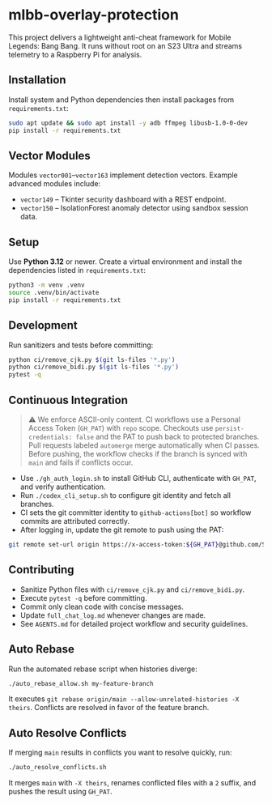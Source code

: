 # mlbb-overlay-protection

This project delivers a lightweight anti-cheat framework for Mobile Legends: Bang Bang. It runs without root on an S23 Ultra and streams telemetry to a Raspberry Pi for analysis.

## Installation
Install system and Python dependencies then install packages from `requirements.txt`:

```bash
sudo apt update && sudo apt install -y adb ffmpeg libusb-1.0-0-dev
pip install -r requirements.txt
```

## Vector Modules
Modules `vector001`–`vector163` implement detection vectors. Example advanced modules include:

- `vector149` – Tkinter security dashboard with a REST endpoint.
- `vector150` – IsolationForest anomaly detector using sandbox session data.

## Setup
Use **Python 3.12** or newer. Create a virtual environment and install the dependencies listed in `requirements.txt`:

```bash
python3 -m venv .venv
source .venv/bin/activate
pip install -r requirements.txt
```

## Development
Run sanitizers and tests before committing:

```bash
python ci/remove_cjk.py $(git ls-files '*.py')
python ci/remove_bidi.py $(git ls-files '*.py')
pytest -q
```

## Continuous Integration
> ⚠ We enforce ASCII-only content. CI workflows use a Personal Access Token (`GH_PAT`) with `repo` scope. Checkouts use `persist-credentials: false` and the PAT to push back to protected branches. Pull requests labeled `automerge` merge automatically when CI passes. Before pushing, the workflow checks if the branch is synced with `main` and fails if conflicts occur.

- Use `./gh_auth_login.sh` to install GitHub CLI, authenticate with `GH_PAT`, and verify authentication.
- Run `./codex_cli_setup.sh` to configure git identity and fetch all branches.
- CI sets the git committer identity to `github-actions[bot]` so workflow commits are attributed correctly.
- After logging in, update the git remote to push using the PAT:

```bash
git remote set-url origin https://x-access-token:${GH_PAT}@github.com/Streep69/mlbb-overlay-protection.git
```

## Contributing
* Sanitize Python files with `ci/remove_cjk.py` and `ci/remove_bidi.py`.
* Execute `pytest -q` before committing.
* Commit only clean code with concise messages.
* Update `full_chat_log.md` whenever changes are made.
* See `AGENTS.md` for detailed project workflow and security guidelines.

## Auto Rebase
Run the automated rebase script when histories diverge:

```bash
./auto_rebase_allow.sh my-feature-branch
```

It executes `git rebase origin/main --allow-unrelated-histories -X theirs`. Conflicts are resolved in favor of the feature branch.

## Auto Resolve Conflicts
If merging `main` results in conflicts you want to resolve quickly, run:

```bash
./auto_resolve_conflicts.sh
```

It merges `main` with `-X theirs`, renames conflicted files with a `2` suffix, and pushes the result using `GH_PAT`.
